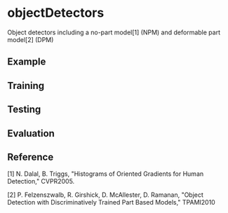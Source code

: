 objectDetectors
===============

Object detectors including a no-part model[1] (NPM) and deformable part model[2] (DPM)


Example
-------

Training
--------

Testing
-------

Evaluation
----------

Reference
---------
[1] N. Dalal, B. Triggs, "Histograms of Oriented Gradients for Human Detection," CVPR2005.

[2] P. Felzenszwalb, R. Girshick, D. McAllester, D. Ramanan, "Object Detection with Discriminatively Trained Part Based Models," TPAMI2010
